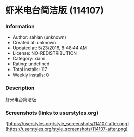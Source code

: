 # 虾米电台简洁版 (114107)

### Information
- Author: sahlan (unknown)
- Created at: unknown
- Updated at: 5/23/2016, 8:48:44 AM
- License: NO-REDISTRIBUTION
- Category: xiami
- Rating: undefined
- Total installs: 117
- Weekly installs: 0


### Description
虾米电台简洁版


### Screenshots (links to userstyles.org)
![https://userstyles.org/style_screenshots/114107-after.png](https://userstyles.org/style_screenshots/114107-after.png)


